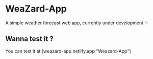 # WeaZard-App
A simple weather forecast web app, currently under development ✨

## Wanna test it ?

You can test it at [weazard-app.netlify.app "Weazard-App"]
